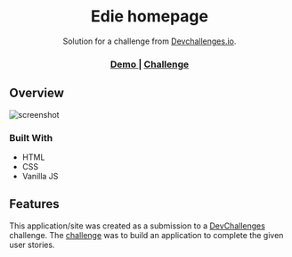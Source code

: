 <h1 align="center">Edie homepage</h1>

<div align="center">
   Solution for a challenge from  <a href="http://devchallenges.io" target="_blank">Devchallenges.io</a>.
</div>

<div align="center">
  <h3>
    <a href="https://goodbyte.github.io/devchallenges.io/Responsive%20Web%20Developer/7%20-%20Edie%20homepage/">
      Demo
    </a>
    <span> | </span>
    <a href="https://devchallenges.io/challenges/xobQBuf8zWWmiYMIAZe0">
      Challenge
    </a>
  </h3>
</div>

## Overview

![screenshot](https://github.com/goodbyte/devchallenges.io/assets/5304800/937adcc5-995e-4d99-9096-777e4a5ed010)

### Built With

- HTML
- CSS
- Vanilla JS

## Features

This application/site was created as a submission to a [DevChallenges](https://devchallenges.io/challenges) challenge. The [challenge](https://devchallenges.io/challenges/xobQBuf8zWWmiYMIAZe0) was to build an application to complete the given user stories.